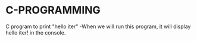 # C-PROGRAMMING
 C program to print "hello iter" -When we will run this program, it will display hello iter! in the console. 
